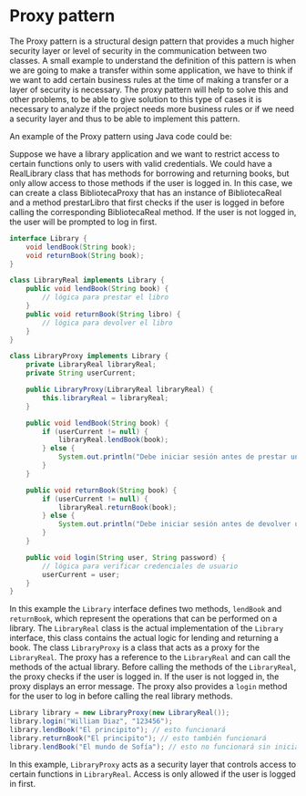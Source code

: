 # Proxy pattern

The Proxy pattern is a structural design pattern that provides a much higher security layer or level of security in the communication between two classes.
A small example to understand the definition of this pattern is when we are going to make a transfer within some application, we have to think if we want to add certain business rules at the time of making a transfer or a layer of security is necessary. 
The proxy pattern will help to solve this and other problems, to be able to give solution to this type of cases it is necessary to analyze if the project needs more business rules or if we need a security layer and thus to be able to implement this pattern. 


An example of the Proxy pattern using Java code could be:


Suppose we have a library application and we want to restrict access to certain functions only to users with valid credentials. We could have a RealLibrary class that has methods for borrowing and returning books, but only allow access to those methods if the user is logged in. In this case, we can create a class BibliotecaProxy that has an instance of BibliotecaReal and a method prestarLibro that first checks if the user is logged in before calling the corresponding BibliotecaReal method. If the user is not logged in, the user will be prompted to log in first.


```Java
interface Library {
    void lendBook(String book);
    void returnBook(String book);
}

class LibraryReal implements Library {
    public void lendBook(String book) {
        // lógica para prestar el libro
    }
    public void returnBook(String libro) {
        // lógica para devolver el libro
    }
}

class LibraryProxy implements Library {
    private LibraryReal libraryReal;
    private String userCurrent;

    public LibraryProxy(LibraryReal libraryReal) {
        this.libraryReal = libraryReal;
    }

    public void lendBook(String book) {
        if (userCurrent != null) {
            libraryReal.lendBook(book);
        } else {
            System.out.println("Debe iniciar sesión antes de prestar un libro.");
        }
    }

    public void returnBook(String book) {
        if (userCurrent != null) {
            libraryReal.returnBook(book);
        } else {
            System.out.println("Debe iniciar sesión antes de devolver un libro.");
        }
    }

    public void login(String user, String password) {
        // lógica para verificar credenciales de usuario
        userCurrent = user;
    }
}
```

In this example the `Library` interface defines two methods, `lendBook` and `returnBook`, which represent the operations that can be performed on a library. The `LibraryReal` class is the actual implementation of the `Library` interface, this class contains the actual logic for lending and returning a book. The class `LibraryProxy` is a class that acts as a proxy for the `LibraryReal`. The proxy has a reference to the `LibraryReal` and can call the methods of the actual library. Before calling the methods of the `LibraryReal`, the proxy checks if the user is logged in. If the user is not logged in, the proxy displays an error message. The proxy also provides a `login` method for the user to log in before calling the real library methods.

```Java
Library library = new LibraryProxy(new LibraryReal());
library.login("William Diaz", "123456");
library.lendBook("El principito"); // esto funcionará
library.returnBook("El principito"); // esto también funcionará
library.lendBook("El mundo de Sofía"); // esto no funcionará sin iniciar sesión primero
```

In this example, `LibraryProxy` acts as a security layer that controls access to certain functions in `LibraryReal`. Access is only allowed if the user is logged in first.